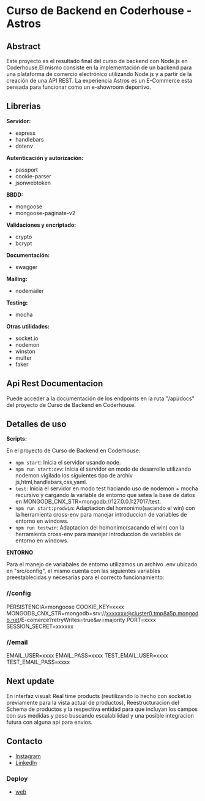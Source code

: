 # Curso de Backend en Coderhouse - Astros

## Abstract

Este proyecto es el resultado final del curso de backend con Node.js en Coderhouse.El mismo consiste en la implementación de un backend para una plataforma de comercio electrónico utilizando Node.js y a partir de la creación de una API REST. La experiencia Astros es un E-Commerce esta pensada para funcionar como un e-showroom deportivo.

## Librerias

**Servidor:**

- express
- handlebars
- dotenv

**Autenticación y autorización:**

- passport
- cookie-parser
- jsonwebtoken

**BBDD:**

- mongoose
- mongoose-paginate-v2

**Validaciones y encriptado:**

- crypto
- bcrypt

**Documentación:**

- swagger

**Mailing:**

- nodemailer

**Testing:**

- mocha

**Otras utilidades:**

- socket.io
- nodemon
- winston
- multer
- faker

## Api Rest Documentacion

Puede acceder a la documentación de los endpoints en la ruta "/api/docs" del proyecto de Curso de Backend en Coderhouse.

## Detalles de uso

**Scripts:**

En el proyecto de Curso de Backend en Coderhouse:

- `npm start`: Inicia el servidor usando node.
- `npm run start:dev`: Inicia el servidor en modo de desarrollo utilizando nodemon vigilado los siguientes tipo de archiv js,html,handlebars,css,yaml.
- `test`: Inicia el servidor en modo test haciando uso de nodemon + mocha recursivo y cargando la variable de entorno que setea la base de datos en MONGODB_CNX_STR=mongodb://127.0.0.1:27017/test.
- `npm run start:prodwin`: Adaptacion del homonimo(sacando el win) con la herramienta cross-env para manejar introduccion de variables de entorno en windows.
- `npm run testwin`: Adaptacion del homonimo(sacando el win) con la herramienta cross-env para manejar introduccion de variables de entorno en windows.

**ENTORNO**

Para el manejo de variabales de entorno utilizamos un archivo .env ubicado en "src/config", el mismo cuenta con las siguientes variables preestablecidas y necesarias para el correcto funcionamiento:

### //config

PERSISTENCIA=mongoose
COOKIE_KEY=xxxx
MONGODB_CNX_STR=mongodb+srv://xxxxxxx@cluster0.tmp8a5p.mongodb.net/E-comerce?retryWrites=true&w=majority
PORT=xxxx
SESSION_SECRET=xxxxxx

### //email

EMAIL_USER=xxxx
EMAIL_PASS=xxxx
TEST_EMAIL_USER=xxxx
TEST_EMAIL_PASS=xxxx

## Next update

En interfaz visual: Real time products (reutilizando lo hecho con socket.io previamente para la vista actual de productos), Reestructuracion del Schema de productos y la respectiva entidad para que incluyan los campos con sus medidas y peso buscando escalabilidad y una posible integracion futura con alguna api para envios.

## Contacto

- [Instagram](https://www.instagram.com/joabidart/)
- [LinkedIn](https://www.linkedin.com/in/joaquin-bidart-33561918a/)

### Deploy

- [web](https://back-proyecto-final-production-bee0.up.railway.app/)
